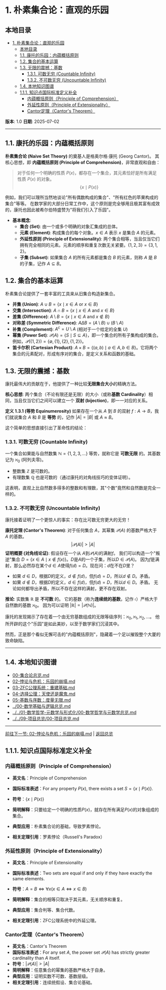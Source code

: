# 1. 朴素集合论：直观的乐园

## 本地目录

- [1. 朴素集合论：直观的乐园](#1-朴素集合论直观的乐园)
  - [本地目录](#本地目录)
  - [1.1. 康托的乐园：内蕴概括原则](#11-康托的乐园内蕴概括原则)
  - [1.2. 集合的基本运算](#12-集合的基本运算)
  - [1.3. 无限的震撼：基数](#13-无限的震撼基数)
    - [1.3.1. 可数无穷 (Countable Infinity)](#131-可数无穷-countable-infinity)
    - [1.3.2. 不可数无穷 (Uncountable Infinity)](#132-不可数无穷-uncountable-infinity)
  - [1.4. 本地知识图谱](#14-本地知识图谱)
  - [1.1.1. 知识点国际标准定义补全](#111-知识点国际标准定义补全)
    - [内蕴概括原则（Principle of Comprehension）](#内蕴概括原则principle-of-comprehension)
    - [外延性原则（Principle of Extensionality）](#外延性原则principle-of-extensionality)
    - [Cantor定理（Cantor's Theorem）](#cantor定理cantors-theorem)

**版本**: 1.0
**日期**: 2025-07-02

---

## 1.1. 康托的乐园：内蕴概括原则

**朴素集合论 (Naive Set Theory)** 的奠基人是格奥尔格·康托 (Georg Cantor)。
其核心思想，即 **内蕴概括原则 (Principle of Comprehension)**，非常直观和自由：
> 对于任何一个明确的性质 $P(x)$，都存在一个集合，其元素恰好是所有满足性质 $P(x)$ 的对象。
> $$ \{x \mid P(x)\} $$

例如，我们可以理所当然地谈论"所有偶数构成的集合"、"所有红色的苹果构成的集合"等等。
在数学家的大部分日常工作中，这个原则是完全够用且极其富有成效的，康托也因此被希尔伯特盛赞为"将我们引入了乐园"。

- **基本概念**:
  - **集合 (Set)**: 由一个或多个明确的对象汇集成的总体。
  - **元素 (Element)**: 构成集合的每个对象。$x \in A$ 表示 $x$ 是集合 $A$ 的元素。
  - **外延性原则 (Principle of Extensionality)**: 两个集合相等，当且仅当它们拥有完全相同的元素。元素的顺序和重复次数无关紧要。$\{1,2,3\} = \{3,1,2\}$。
  - **子集 (Subset)**: 如果集合 $A$ 的所有元素都是集合 $B$ 的元素，则称 $A$ 是 $B$ 的子集，记作 $A \subseteq B$。

## 1.2. 集合的基本运算

朴素集合论提供了一套丰富的工具来从旧集合构造新集合。

- **并集 (Union)**: $A \cup B = \{x \mid x \in A \text{ or } x \in B\}$
- **交集 (Intersection)**: $A \cap B = \{x \mid x \in A \text{ and } x \in B\}$
- **差集 (Difference)**: $A \setminus B = \{x \mid x \in A \text{ and } x \notin B\}$
- **对称差 (Symmetric Difference)**: $A \Delta B = (A \setminus B) \cup (B \setminus A)$
- **补集 (Complement)**: $A^c = U \setminus A$ (相对于一个给定的全集 $U$)
- **幂集 (Power Set)**: $\mathcal{P}(A) = \{S \mid S \subseteq A\}$，即一个集合的所有子集构成的集合。例如，$\mathcal{P}(\{1,2\}) = \{\emptyset, \{1\}, \{2\}, \{1,2\}\}$。
- **笛卡尔积 (Cartesian Product)**: $A \times B = \{(a, b) \mid a \in A, b \in B\}$。它将两个集合的元素配对，形成有序对的集合，是定义关系和函数的基础。

## 1.3. 无限的震撼：基数

康托最伟大的贡献在于，他提供了一种比较**无限集合大小**的精确方法。

**核心思想**: 两个集合（不论有限还是无限）的大小（或称**基数 Cardinality**）相同，当且仅当它们之间可以建立一个 **双射 (bijection)**，即一一对应的关系。

**定义 1.3.1 (等势 Equinumerosity)**
如果存在一个从 $A$ 到 $B$ 的双射 $f: A \to B$，我们就说集合 $A$ 和 $B$ 是 **等势** 的，记作 $|A|=|B|$ 或 $A \approx B$。

这个简单的思想直接引出了革命性的结论：

### 1.3.1. 可数无穷 (Countable Infinity)

一个集合如果能与自然数集 $\mathbb{N}=\{1, 2, 3, ...\}$ 等势，就称它是 **可数无限** 的。其基数记为 $\aleph_0$ (阿列夫零)。

- 整数集 $\mathbb{Z}$ 是可数的。
- 有理数集 $\mathbb{Q}$ 也是可数的（通过康托的对角线技巧的变体证明）。

这表明，直观上比自然数多得多的整数和有理数，其"个数"竟然和自然数是完全一样的。

### 1.3.2. 不可数无穷 (Uncountable Infinity)

康托接着证明了一个更惊人的事实：存在比可数无穷更大的无穷！

**康托定理 (Cantor's Theorem)**: 对于任何集合 $A$，其幂集 $\mathcal{P}(A)$ 的基数严格大于 $A$ 的基数。
$$ |\mathcal{P}(A)| > |A| $$
**证明概要 (对角线论证)**:
假设存在一个从 $A$到$\mathcal{P}(A)$的满射$f$。
我们可以构造一个"叛逆"集合 $D = \{x \in A \mid x \notin f(x)\}$。$D$是$A$的一个子集，所以$D \in \mathcal{P}(A)$。
因为$f$是满射，那么必然存在某个$d \in A$使得$f(d) = D$。现在问：$d$在不在$D$里？

- 如果 $d \in D$，根据$D$的定义，$d \notin f(d)$，但$f(d)=D$，所以$d \notin D$。矛盾。
- 如果 $d \notin D$，根据$D$的定义，$d \in f(d)$，但$f(d)=D$，所以$d \in D$。矛盾。
无论如何都导出矛盾，所以不存在这样的满射，更不存在双射。

**推论**: 实数集 $\mathbb{R}$ 是 **不可数** 的。
它的基数（称为**连续统的基数**，记作 $\mathfrak{c}$）严格大于自然数的基数 $\aleph_0$。
因为可以证明 $|\mathbb{R}| = |\mathcal{P}(\mathbb{N})|$。

康托的发现揭示了存在着一个由无穷基数组成的无限等级序列：$\aleph_0, \aleph_1, \aleph_2, ...$。
他所开辟的这个"乐园"是如此美妙，以至于数学家们沉浸其中。

然而，正是那个看似无懈可击的"内蕴概括原则"，隐藏着一个足以摧毁整个大厦的致命缺陷。

---

## 1.4. 本地知识图谱

- [00-集合论总览.md](./00-集合论总览.md)
- [02-悖论与危机：乐园的崩塌.md](./02-悖论与危机：乐园的崩塌.md)
- [03-ZFC公理系统：重建基础.md](./03-ZFC公理系统：重建基础.md)
- [04-选择公理：天使还是魔鬼.md](./04-选择公理：天使还是魔鬼.md)
- [05-基数与序数：度量无限.md](./05-基数与序数：度量无限.md)
- [../00-数学基础与逻辑总览.md](../00-数学基础与逻辑总览.md)
- [../../01-数学哲学-元数学与形式化/00-数学哲学与元数学总览.md](../../01-数学哲学-元数学与形式化/00-数学哲学与元数学总览.md)
- [../../09-项目总览/00-项目总览.md](../../09-项目总览/00-项目总览.md)

---

[前往下一节: 02-悖论与危机：乐园的崩塌.md](./02-悖论与危机：乐园的崩塌.md) | [返回总览](./00-集合论总览.md)

## 1.1.1. 知识点国际标准定义补全

### 内蕴概括原则（Principle of Comprehension）

- **英文名**：Principle of Comprehension
- **国际标准表述**：For any property $P(x)$, there exists a set $S = \{x \mid P(x)\}$.
- **符号**：$\{x \mid P(x)\}$
- **简明解释**：只要给定一个明确的性质$P(x)$，就存在所有满足$P(x)$的对象组成的集合。

- **典型应用**：朴素集合论的基础，导致罗素悖论。
- **相关定理引用**：罗素悖论（Russell's Paradox）

### 外延性原则（Principle of Extensionality）

- **英文名**：Principle of Extensionality
- **国际标准表述**：Two sets are equal if and only if they have exactly the same elements.
- **符号**：$A = B \iff \forall x (x \in A \iff x \in B)$
- **简明解释**：集合的相等只取决于其元素，无关顺序和重复。

- **典型应用**：集合判等、集合代数。
- **相关定理引用**：ZFC公理系统中的外延公理。

### Cantor定理（Cantor's Theorem）

- **英文名**：Cantor's Theorem
- **国际标准表述**：For any set $A$, the power set $\mathcal{P}(A)$ has strictly greater cardinality than $A$ itself.
- **符号**：$|\mathcal{P}(A)| > |A|$
- **简明解释**：任意集合的幂集的基数严格大于自身。
- **典型应用**：证明实数不可数、基数层级。
- **相关定理引用**：连续统假设、集合论基础。
